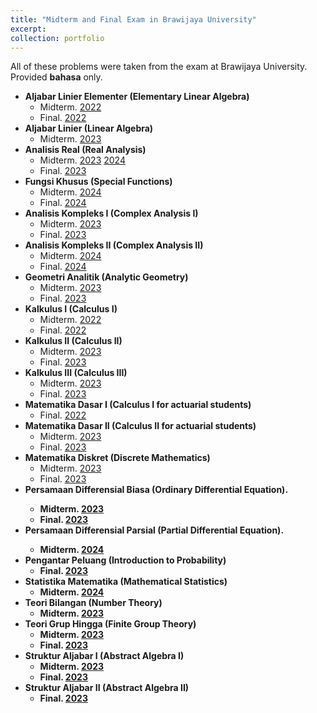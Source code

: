```yaml
---
title: "Midterm and Final Exam in Brawijaya University"
excerpt: 
collection: portfolio
---
```


All of these problems were taken from the exam at Brawijaya University. Provided <b>bahasa</b> only.

  * <b>Aljabar Linier Elementer (Elementary Linear Algebra)</b>
      * Midterm. <a href='http://wildan-wicaksono.github.io/files/ExamUB/ALE_UTS2022.pdf'>2022</a>
      * Final. <a href='http://wildan-wicaksono.github.io/files/ExamUB/ALE_UAS2022.pdf'>2022</a>
  * <b>Aljabar Linier (Linear Algebra)</b>
      * Midterm. <a href='http://wildan-wicaksono.github.io/files/ExamUB/AL_UTS2023.pdf'>2023</a>
  * <b>Analisis Real (Real Analysis)</b>
      * Midterm. <a href='http://wildan-wicaksono.github.io/files/ExamUB/Anril_UTS2023.pdf'>2023</a> <a href='http://wildan-wicaksono.github.io/files/ExamUB/Anril1_UTS2024.pdf'>2024</a>
      * Final. <a href='http://wildan-wicaksono.github.io/files/ExamUB/Anril1_UAS2023.pdf'>2023</a>
  * <b>Fungsi Khusus (Special Functions)</b>
      * Midterm. <a href='http://wildan-wicaksono.github.io/files/ExamUB/Fukhus_UTS2024.pdf'>2024</a>
      * Final. <a href='http://wildan-wicaksono.github.io/files/ExamUB/Fukhus_UAS2024'>2024</a>
  * <b>Analisis Kompleks I (Complex Analysis I)</b>
      * Midterm. <a href='http://wildan-wicaksono.github.io/files/ExamUB/Fukom1_UTS2023'>2023</a>
      * Final. <a href='http://wildan-wicaksono.github.io/files/ExamUB/Fukom1_UAS2023.pdf'>2023</a>
  * <b>Analisis Kompleks II (Complex Analysis II)</b>
      * Midterm. <a href='http://wildan-wicaksono.github.io/files/ExamUB/Fukom2_UTS2024.pdf'>2024</a>
      * Final. <a href='http://wildan-wicaksono.github.io/files/ExamUB/Fukom2_UAS2024.pdf'>2024</a>
  * <b>Geometri Analitik (Analytic Geometry)</b>
      * Midterm. <a href='http://wildan-wicaksono.github.io/files/ExamUB/GA_UTS2023.pdf'>2023</a>
      * Final. <a href='http://wildan-wicaksono.github.io/files/ExamUB/GA_UTS2023.pdf'>2023</a>
  * <b>Kalkulus I (Calculus I)</b>
      * Midterm. <a href='http://wildan-wicaksono.github.io/files/ExamUB/Kalkulus1_UTS2022.pdf'>2022</a>
      * Final. <a href='http://wildan-wicaksono.github.io/files/ExamUB/Kalkulus1_UAS2022.pdf'>2022</a>
  * <b>Kalkulus II (Calculus II)</b>
      * Midterm. <a href='http://wildan-wicaksono.github.io/files/ExamUB/Kalkulus2_UTS2023.pdf'>2023</a>
      * Final. <a href='http://wildan-wicaksono.github.io/files/ExamUB/Kalkulus2_UAS2023.pdf'>2023</a>
  * <b>Kalkulus III (Calculus III)</b>
      * Midterm. <a href='http://wildan-wicaksono.github.io/files/ExamUB/Kalkulus3_UTS2023.pdf'>2023</a>
      * Final. <a href='http://wildan-wicaksono.github.io/files/ExamUB/Kalkulus3_UAS2023.pdf'>2023</a>
  *  <b>Matematika Dasar I (Calculus I for actuarial students)</b>
      * Final. <a href='http://wildan-wicaksono.github.io/files/ExamUB/Matdas1_UAS2022.pdf'>2022</a>
  *  <b>Matematika Dasar II (Calculus II for actuarial students)</b>
      * Midterm. <a href='http://wildan-wicaksono.github.io/files/ExamUB/Matdas2_UTS2023.pdf'>2023</a>
      * Final. <a href='http://wildan-wicaksono.github.io/files/ExamUB/Matdas2_UAS2023.pdf'>2023</a>
  *  <b>Matematika Diskret (Discrete Mathematics)</b>
      * Midterm. <a href='http://wildan-wicaksono.github.io/files/ExamUB/Matdis_UTS2023.pdf'>2023</a>
      * Final. <a href='http://wildan-wicaksono.github.io/files/ExamUB/Matdis_UAS2023.pdf'>2023</a>
  * <b>Persamaan Differensial Biasa (Ordinary Differential Equation).
      * Midterm.  <a href='http://wildan-wicaksono.github.io/files/ExamUB/PDB_UTS2023.pdf'>2023</a>
      * Final.  <a href='http://wildan-wicaksono.github.io/files/ExamUB/PDB_UAS2023.pdf'>2023</a>
  * <b>Persamaan Differensial Parsial (Partial Differential Equation).
      * Midterm.  <a href='http://wildan-wicaksono.github.io/files/ExamUB/PDP_UTS2024.pdf'>2024</a>
  * <b>Pengantar Peluang (Introduction to Probability)</b>
      * Final. <a href='http://wildan-wicaksono.github.io/files/ExamUB/PP_UAS2023.pdf'>2023</a>
  * <b>Statistika Matematika (Mathematical Statistics)</b>
      * Midterm. <a href='http://wildan-wicaksono.github.io/files/ExamUB/Statmath_UTS2024.pdf'>2024</a>
  * <b>Teori Bilangan (Number Theory)</b>
      * Midterm. <a href='http://wildan-wicaksono.github.io/files/ExamUB/Teobil_UTS2023.pdf'>2023</a>
  * <b>Teori Grup Hingga (Finite Group Theory)</b>
      * Midterm.  <a href='http://wildan-wicaksono.github.io/files/ExamUB/TGH_UTS2023.pdf'>2023</a>
      * Final. <a href='http://wildan-wicaksono.github.io/files/ExamUB/TGH_UAS2023.pdf'>2023</a>
  * <b>Struktur Aljabar I (Abstract Algebra I)</b>
      * Midterm. <a href='http://wildan-wicaksono.github.io/files/ExamUB/SA1_UTS2023.pdf'>2023</a>
      * Final. <a href='http://wildan-wicaksono.github.io/files/ExamUB/SA1_UAS2023.pdf'>2023</a>
  * <b>Struktur Aljabar II (Abstract Algebra II)</b>
      * Final. <a href='http://wildan-wicaksono.github.io/files/ExamUB/SA2_UAS2023.pdf'>2023</a>
